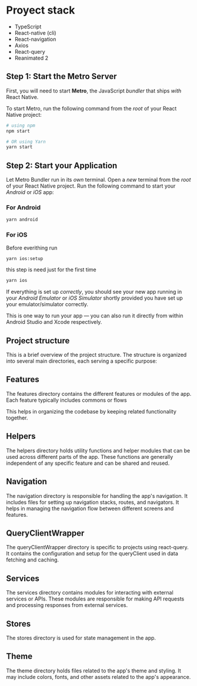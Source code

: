 # Proyect stack

- TypeScript
- React-native (cli)
- React-navigation
- Axios
- React-query
- Reanimated 2

## Step 1: Start the Metro Server

First, you will need to start **Metro**, the JavaScript _bundler_ that ships _with_ React Native.

To start Metro, run the following command from the _root_ of your React Native project:

```bash
# using npm
npm start

# OR using Yarn
yarn start
```

## Step 2: Start your Application

Let Metro Bundler run in its _own_ terminal. Open a _new_ terminal from the _root_ of your React Native project. Run the following command to start your _Android_ or _iOS_ app:

### For Android

```bash
yarn android
```

### For iOS

Before everithing run

```bash
yarn ios:setup
```

this step is need just for the first time

```bash
yarn ios
```

If everything is set up _correctly_, you should see your new app running in your _Android Emulator_ or _iOS Simulator_ shortly provided you have set up your emulator/simulator correctly.

This is one way to run your app — you can also run it directly from within Android Studio and Xcode respectively.

## Project structure

This is a brief overview of the project structure. The structure is organized into several main directories, each serving a specific purpose:

## Features

The features directory contains the different features or modules of the app. Each feature typically includes commons or flows

This helps in organizing the codebase by keeping related functionality together.

## Helpers

The helpers directory holds utility functions and helper modules that can be used across different parts of the app. These functions are generally independent of any specific feature and can be shared and reused.

## Navigation

The navigation directory is responsible for handling the app's navigation. It includes files for setting up navigation stacks, routes, and navigators. It helps in managing the navigation flow between different screens and features.

## QueryClientWrapper

The queryClientWrapper directory is specific to projects using react-query. It contains the configuration and setup for the queryClient used in data fetching and caching.

## Services

The services directory contains modules for interacting with external services or APIs. These modules are responsible for making API requests and processing responses from external services.

## Stores

The stores directory is used for state management in the app.

## Theme

The theme directory holds files related to the app's theme and styling. It may include colors, fonts, and other assets related to the app's appearance.
